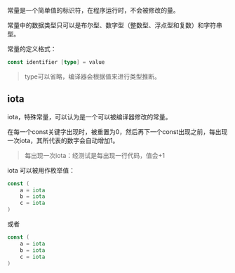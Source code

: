 常量是一个简单值的标识符，在程序运行时，不会被修改的量。

常量中的数据类型只可以是布尔型、数字型（整数型、浮点型和复数）和字符串型。

常量的定义格式：

```go
const identifier [type] = value
```

> type可以省略，编译器会根据值来进行类型推断。

## iota

iota，特殊常量，可以认为是一个可以被编译器修改的常量。

在每一个const关键字出现时，被重置为0，然后再下一个const出现之前，每出现一次iota，其所代表的数字会自动增加1。

> 每出现一次iota：经测试是每出现一行代码，值会+1

iota 可以被用作枚举值：

```go
const (
    a = iota
    b = iota
    c = iota
)
```

或者

```go
const (
    a = iota
    b = iota
    c = iota
)
```







```go

```



